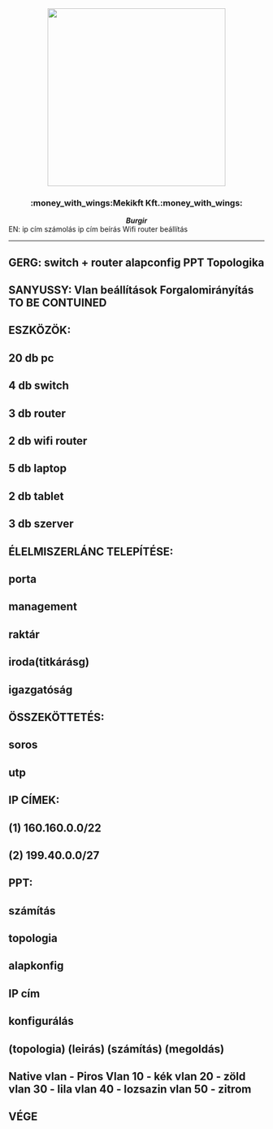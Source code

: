 <div align="center">
  <kbd><img src="https://mavsocial.com/wp-content/uploads/2017/10/Showering-in-money-GIF.gif" width="350px"/></kbd>
  <h3>:money_with_wings:Mekikft Kft.:money_with_wings:</h3>
  <i><b>Burgir</b></i>
  <i></i>
  <br>
</div>
EN: 
   ip cím számolás
   ip cím beírás
   Wifi router beállítás
   
------------------
GERG: 
   switch + router alapconfig
   PPT
   Topologika
------------------
SANYUSSY: 
   Vlan beállítások
   Forgalomirányítás
   TO BE CONTUINED
------------------

ESZKÖZÖK:
------------------
20 db pc
------------------
4 db switch
------------------
3 db router
------------------
2 db wifi router
------------------
5 db laptop
------------------
2 db tablet
------------------
3 db szerver
------------------

ÉLELMISZERLÁNC TELEPÍTÉSE:
------------------
porta
------------------
management
------------------
raktár
------------------
iroda(titkárásg)
------------------
igazgatóság
------------------
ÖSSZEKÖTTETÉS:
------------------
soros
------------------
utp
------------------
IP CÍMEK:
------------------
(1)
160.160.0.0/22
------------------
(2)
199.40.0.0/27
------------------

PPT:
------------------
számítás
------------------
topologia
------------------
alapkonfig
------------------
IP cím
------------------
konfigurálás
------------------
(topologia)
(leirás)
(számítás)
(megoldás)
------------------
Native vlan - Piros
Vlan 10 - kék
vlan 20 - zöld
vlan 30 - lila
vlan 40 - lozsazin
vlan 50 - zitrom
------------------
VÉGE
------------------
